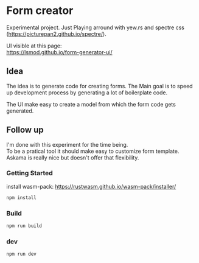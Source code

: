 # Form creator

Experimental project. Just Playing arround with yew.rs and spectre css (https://picturepan2.github.io/spectre/).

UI visible at this page:\
https://lsmod.github.io/form-generator-ui/

## Idea

The idea is to generate code for creating forms. The Main goal is to speed up development process by generating a lot of boilerplate code.

The UI make easy to create a model from which the form code gets generated.

## Follow up

I'm done with this experiment for the time being.\
To be a pratical tool it should make easy to customize form template.
Askama is really nice but doesn't offer that flexibility.

### Getting Started

install wasm-pack:
https://rustwasm.github.io/wasm-pack/installer/

```bash
npm install
```

### Build

```bash
npm run build
```

### dev

```bash
npm run dev
```
